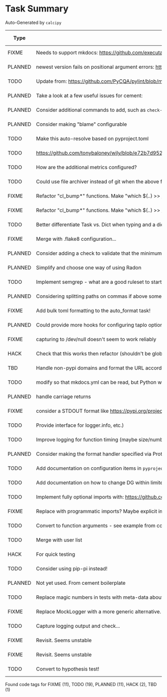 # Task Summary

Auto-Generated by `calcipy`

| Type    | Comment                                                                                                     | Last Edit   | Source File                                                                                                                                                                    |
|---------|-------------------------------------------------------------------------------------------------------------|-------------|--------------------------------------------------------------------------------------------------------------------------------------------------------------------------------|
| FIXME   | Needs to support mkdocs: https://github.com/executablebooks/mdformat/issues/317                             | 2022-09-17  | [.pre-commit-config.yaml:48](https://github.com/KyleKing/calcipy/blame/b8fa0c9b86d9a034066ec0b1c25c32331138e586/.pre-commit-config.yaml#L47)                                   |
| PLANNED | newest version fails on positional argument errors: https://github.com/tox-dev/pyproject-fmt                | 2022-05-30  | [.pre-commit-config.yaml:68](https://github.com/KyleKing/calcipy/blame/dfb2845414e2823fe10a03b24675a7c6a5293fe7/.pre-commit-config.yaml#L65)                                   |
| TODO    | Update from: https://github.com/PyCQA/pylint/blob/main/examples/pylintrc                                    | 2022-09-17  | [.pylintrc:1](https://github.com/KyleKing/calcipy/blame/3d0849142bbc5f75facb281425138cd1e3788945/.pylintrc#L1)                                                                 |
| PLANNED | Take a look at a few useful issues for cement:                                                              | 2021-12-31  | [calcipy/cli/__init__.py:3](https://github.com/KyleKing/calcipy/blame/91236083605413540509f142ff80dd7aae3fd513/calcipy/cli/__init__.py#L3)                                     |
| PLANNED | Consider additional commands to add, such as `check-for-stale-packages` or to wrap copier                   | 2022-01-17  | [calcipy/cli/main.py:29](https://github.com/KyleKing/calcipy/blame/ed231ee5dae2d65a4b6696ef795d8984e7698c47/calcipy/cli/main.py#L29)                                           |
| PLANNED | Consider making "blame" configurable                                                                        | 2022-01-17  | [calcipy/code_tag_collector.py:183](https://github.com/KyleKing/calcipy/blame/ccc2e30c4c859c416ca87585cc56324228632016/calcipy/code_tag_collector.py#L180)                     |
| TODO    | Make this auto-resolve based on pyproject.toml                                                              | 2021-10-30  | [calcipy/dev/noxfile.py:70](https://github.com/KyleKing/calcipy/blame/004df806a85aa9d1a6d0bbb5ab5b1f98ac263a3f/calcipy/dev/noxfile.py#L66)                                     |
| TODO    | https://github.com/tonybaloney/wily/blob/e72b7d95228bbe5538a072dc5d1186daa318bb03/src/wily/__main__.py#L261 | 2021-12-09  | [calcipy/dev/noxfile.py:211](https://github.com/KyleKing/calcipy/blame/16463ec8d6dcd828106df039a41ac82dc5726790/calcipy/dev/noxfile.py#L270)                                   |
| TODO    | How are the additional metrics configured?                                                                  | 2021-12-31  | [calcipy/dev/noxfile.py:223](https://github.com/KyleKing/calcipy/blame/29459cfa64e77c2ee291c522230094d84f3ad647/calcipy/dev/noxfile.py#L282)                                   |
| TODO    | Could use file archiver instead of git when the above fails?                                                | 2021-12-09  | [calcipy/dev/noxfile.py:239](https://github.com/KyleKing/calcipy/blame/16463ec8d6dcd828106df039a41ac82dc5726790/calcipy/dev/noxfile.py#L296)                                   |
| FIXME   | Refactor "cl_bump*" functions. Make "which $(..) >> /dev/null && " a function                               | 2022-01-19  | [calcipy/doit_tasks/doc.py:80](https://github.com/KyleKing/calcipy/blame/88a59195792115e9328dc418f24ab73970e0fffe/calcipy/doit_tasks/doc.py#L79)                               |
| FIXME   | Refactor "cl_bump*" functions. Make "which $(..) >> /dev/null && " a function                               | 2022-01-19  | [calcipy/doit_tasks/doc.py:100](https://github.com/KyleKing/calcipy/blame/88a59195792115e9328dc418f24ab73970e0fffe/calcipy/doit_tasks/doc.py#L99)                              |
| TODO    | Better differentiate Task vs. Dict when typing and a dictionary is expected                                 | 2022-09-15  | [calcipy/doit_tasks/doit_globals.py:37](https://github.com/KyleKing/calcipy/blame/af48411a58a6bad447c8eb2a3e07cf842bb3a3a7/calcipy/doit_tasks/doit_globals.py#L35)             |
| FIXME   | Merge with .flake8 configuration...                                                                         | 2022-09-27  | [calcipy/doit_tasks/doit_globals.py:196](https://github.com/KyleKing/calcipy/blame/800249ea39d3dc6dd2a4558b9e17ccc60d46e483/calcipy/doit_tasks/doit_globals.py#L194)           |
| PLANNED | Consider adding a check to validate that the minimum Python is above calcipy's minimum                      | 2022-09-17  | [calcipy/doit_tasks/doit_globals.py:247](https://github.com/KyleKing/calcipy/blame/ccbc5b22360b789bcdaf0068eb76373caddbeec1/calcipy/doit_tasks/doit_globals.py#L244)           |
| PLANNED | Simplify and choose one way of using Radon                                                                  | 2021-06-08  | [calcipy/doit_tasks/lint.py:160](https://github.com/KyleKing/calcipy/blame/b7f0f8d3b2a6c659511d690a1125a101c3945de8/calcipy/doit_tasks/lint.py#L153)                           |
| TODO    | Implement semgrep - what are a good ruleset to start with?                                                  | 2022-09-20  | [calcipy/doit_tasks/lint.py:202](https://github.com/KyleKing/calcipy/blame/d402123d86a72145caf9703f7890fea8622b5f4b/calcipy/doit_tasks/lint.py#L201)                           |
| PLANNED | Considering splitting paths on commas if above some maximum character length?                               | 2022-01-16  | [calcipy/doit_tasks/lint.py:243](https://github.com/KyleKing/calcipy/blame/f51fc70c2f237deef0d039c2a1f616ff1b901427/calcipy/doit_tasks/lint.py#L225)                           |
| FIXME   | Add bulk toml formatting to the auto_format task!                                                           | 2022-01-16  | [calcipy/doit_tasks/lint.py:296](https://github.com/KyleKing/calcipy/blame/f51fc70c2f237deef0d039c2a1f616ff1b901427/calcipy/doit_tasks/lint.py#L270)                           |
| PLANNED | Could provide more hooks for configuring taplo options. See:                                                | 2022-01-16  | [calcipy/doit_tasks/lint.py:310](https://github.com/KyleKing/calcipy/blame/f51fc70c2f237deef0d039c2a1f616ff1b901427/calcipy/doit_tasks/lint.py#L284)                           |
| FIXME   | capturing to /dev/null doesn't seem to work reliably                                                        | 2022-02-23  | [calcipy/doit_tasks/lint.py:313](https://github.com/KyleKing/calcipy/blame/81c0adea275d4ed227d8ca95e6d752ae54577fed/calcipy/doit_tasks/lint.py#L289)                           |
| HACK    | Check that this works then refactor (shouldn't be global)                                                   | 2021-06-11  | [calcipy/doit_tasks/packaging.py:125](https://github.com/KyleKing/calcipy/blame/bbf19e63cbe0fc891dc76d686d7e113fa15be4ab/calcipy/doit_tasks/packaging.py#L146)                 |
| TBD     | Handle non-pypi domains and format the URL accordingly (i.e. TestPyPi, etc.)                                | 2021-06-03  | [calcipy/doit_tasks/packaging.py:251](https://github.com/KyleKing/calcipy/blame/adaf2a6b09bfaa1cd4c55792fadf1ea0adeacd76/calcipy/doit_tasks/packaging.py#L157)                 |
| TODO    | modify so that mkdocs.yml can be read, but Python won't be executed...                                      | 2021-06-05  | [calcipy/file_helpers.py:58](https://github.com/KyleKing/calcipy/blame/6379b222573bd879001f6677b9dfd16f48735acc/calcipy/file_helpers.py#L57)                                   |
| PLANNED | handle carriage returns                                                                                     | 2021-10-31  | [calcipy/file_helpers.py:95](https://github.com/KyleKing/calcipy/blame/5e085724fff76d1ffb95a36ebd14448f1aa342d2/calcipy/file_helpers.py#L94)                                   |
| FIXME   | consider a STDOUT format like https://pypi.org/project/readable-log-formatter                               | 2022-09-28  | [calcipy/log_helpers.py:3](https://github.com/KyleKing/calcipy/blame/20e72a21767d7053a6b22f89d472fe5938ba6608/calcipy/log_helpers.py#L3)                                       |
| TODO    | Provide interface for logger.info, etc.)                                                                    | 2022-09-28  | [calcipy/log_helpers.py:11](https://github.com/KyleKing/calcipy/blame/20e72a21767d7053a6b22f89d472fe5938ba6608/calcipy/log_helpers.py#L11)                                     |
| TODO    | Improve logging for function timing (maybe size/number of data in arguments?)                               | 2022-09-28  | [calcipy/log_helpers.py:12](https://github.com/KyleKing/calcipy/blame/20e72a21767d7053a6b22f89d472fe5938ba6608/calcipy/log_helpers.py#L12)                                     |
| PLANNED | Consider making the format handler specified via Protocol                                                   | 2022-09-28  | [calcipy/log_helpers.py:193](https://github.com/KyleKing/calcipy/blame/20e72a21767d7053a6b22f89d472fe5938ba6608/calcipy/log_helpers.py#L193)                                   |
| TODO    | Add documentation on configuration items in `pyproject.toml`                                                | 2021-06-08  | [docs/Advanced_Configuration.md:3](https://github.com/KyleKing/calcipy/blame/d459ba077570bce60b39233c1c771359a4c14316/docs/Advanced_Configuration.md#L3)                       |
| TODO    | Add documentation on how to change DG within limited bounds (i.e. `handler_lookup` in `recipes`)            | 2021-06-08  | [docs/Advanced_Configuration.md:4](https://github.com/KyleKing/calcipy/blame/d459ba077570bce60b39233c1c771359a4c14316/docs/Advanced_Configuration.md#L4)                       |
| TODO    | Implement fully optional imports with: https://github.com/KyleKing/calcipy/issues/19#issuecomment-807886404 | 2021-12-08  | [pyproject.toml:93](https://github.com/KyleKing/calcipy/blame/561583f54114efa41dec220bba6a8fb7ae0af80b/pyproject.toml#L82)                                                     |
| FIXME   | Replace with programmatic imports? Maybe explicit imports to check backward compatibility of public API?    | 2021-05-27  | [scripts/check_imports.py:7](https://github.com/KyleKing/calcipy/blame/ac4e3e2887a77953237e498b9d1fba750be49c7e/scripts/check_imports.py#L7)                                   |
| TODO    | Convert to function arguments - see example from code_tag_collector                                         | 2022-07-25  | [sync_toml_minimums.py:21](https://github.com/KyleKing/calcipy/blame/ff8bf04d2672fabc4f3e95706d2ec023f6f85dee/sync_toml_minimums.py#L22)                                       |
| TODO    | Merge with user list                                                                                        | 2022-07-22  | [sync_toml_minimums.py:25](https://github.com/KyleKing/calcipy/blame/6f5f1ff88a93e9725272e9814966546b0a3c500c/sync_toml_minimums.py#L17)                                       |
| HACK    | For quick testing                                                                                           | 2022-07-22  | [sync_toml_minimums.py:27](https://github.com/KyleKing/calcipy/blame/6f5f1ff88a93e9725272e9814966546b0a3c500c/sync_toml_minimums.py#L19)                                       |
| TODO    | Consider using pip-pi instead!                                                                              | 2022-07-23  | [sync_toml_minimums.py:45](https://github.com/KyleKing/calcipy/blame/04cecda5422277c0f0570c6bd110b0582f2210b5/sync_toml_minimums.py#L46)                                       |
| PLANNED | Not yet used. From cement boilerplate                                                                       | 2021-12-31  | [tests/cli/test_main.py:22](https://github.com/KyleKing/calcipy/blame/21c5b446fca11d83dce8d2daedc2027c3d58b221/tests/cli/test_main.py#L22)                                     |
| TODO    | Replace magic numbers in tests with meta-data about the "test_calcipy_project"                              | 2022-02-27  | [tests/configuration.py:24](https://github.com/KyleKing/calcipy/blame/ae7a371c863f742aed94fe4c86e0b5ac0499bc2a/tests/configuration.py#L24)                                     |
| FIXME   | Replace MockLogger with a more generic alternative. See:                                                    | 2021-06-05  | [tests/test_doit_tasks/test_packaging.py:20](https://github.com/KyleKing/calcipy/blame/b0da1f50be6f40a8b083056c96b96e989449610f/tests/test_doit_tasks/test_packaging.py#L20)   |
| TODO    | Capture logging output and check...                                                                         | 2021-06-08  | [tests/test_doit_tasks/test_packaging.py:126](https://github.com/KyleKing/calcipy/blame/f5ae6a5d029efa6cbc7ad6d26f2f61c6e28427f2/tests/test_doit_tasks/test_packaging.py#L132) |
| FIXME   | Revisit. Seems unstable                                                                                     | 2022-09-27  | [tests/test_doit_tasks/test_test.py:50](https://github.com/KyleKing/calcipy/blame/4403a42fbc4b566ef70032df845fd7f7cfb08223/tests/test_doit_tasks/test_test.py#L50)             |
| FIXME   | Revisit. Seems unstable                                                                                     | 2022-09-27  | [tests/test_doit_tasks/test_test.py:58](https://github.com/KyleKing/calcipy/blame/4403a42fbc4b566ef70032df845fd7f7cfb08223/tests/test_doit_tasks/test_test.py#L58)             |
| TODO    | Convert to hypothesis test!                                                                                 | 2022-02-27  | [tests/test_dot_dict.py:11](https://github.com/KyleKing/calcipy/blame/884ff912d5716f91fc36a41be0eb492740335f24/tests/test_dot_dict.py#L9)                                      |

Found code tags for FIXME (11), TODO (19), PLANNED (11), HACK (2), TBD (1)

<!-- calcipy:skip_tags -->
